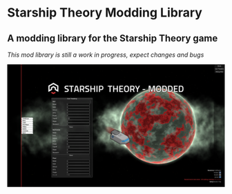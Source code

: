 # Starship Theory Modding Library
## A modding library for the Starship Theory game

*This mod library is still a work in progress, expect changes and bugs*

![Modded Version](https://github.com/Zinal001/Starship-Theory-Modding-Library/blob/master/Images/Modded.png)
